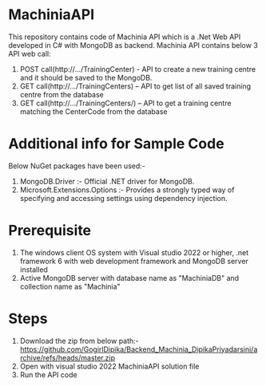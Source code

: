 # MachiniaAPI
This repository contains code of Machinia API which is a .Net Web API developed in C# with MongoDB as backend.
Machinia API contains below 3 API web call:
1.	POST call(http://.../TrainingCenter) - API to create a new training centre and it should be saved to the MongoDB. 
2.	GET call(http://.../TrainingCenters) – API to get list of all saved training centre from the database
3.	GET call(http://.../TrainingCenters/<CenterCode>) – API to get a training centre matching the CenterCode from the database

# Additional info for Sample Code
Below NuGet packages have been used:-
1.	MongoDB.Driver :- Official .NET driver for MongoDB.
2.	Microsoft.Extensions.Options :- Provides a strongly typed way of specifying and accessing settings using dependency injection.

# Prerequisite
1. The windows client OS system with Visual studio 2022 or higher, .net framework 6 with web development framework and MongoDB server installed
2. Active MongoDB server with database name as "MachiniaDB" and collection name as "Machinia" 

# Steps
1. Download the zip from below path:-
  https://github.com/GogirlDipika/Backend_Machinia_DipikaPriyadarsini/archive/refs/heads/master.zip
2. Open with visual studio 2022 MachiniaAPI solution file
3. Run the API code 

  

